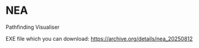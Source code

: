 # NEA
Pathfinding Visualiser

EXE file which you can download:
https://archive.org/details/nea_20250812
